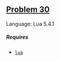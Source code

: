 ## [Problem 30](https://projecteuler.net/problem=30)

Language: Lua 5.4.1

##### Requires

- [`lua`](https://www.lua.org/)
